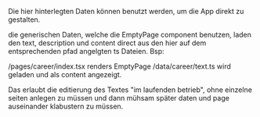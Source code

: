Die hier hinterlegten Daten können benutzt werden, um die App direkt zu gestalten.

die generischen Daten, welche die EmptyPage component benutzen, laden den text,
description und content direct aus den hier auf dem entsprechenden pfad angelgten
ts Dateien. Bsp:

/pages/career/index.tsx renders EmptyPage
/data/career/text.ts wird geladen und als content angezeigt.

Das erlaubt die editierung des Textes "im laufenden betrieb", ohne einzelne seiten
anlegen zu müssen und dann mühsam später daten und page auseinander klabustern zu
müssen.
